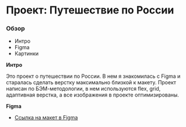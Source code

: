 # Проект: Путешествие по России

### Обзор
* Интро
* Figma
* Картинки

**Интро**

Это проект о путешествии по России.
В нем я знакомилась с Figma и старалась сделать верстку максимально близкой к макету.
Проект написан по БЭМ-методологии, в нем используются flex, grid, адаптивная верстка, 
а все изображения в проекте оптимизированы. 

**Figma**

* [Ссылка на макет в Figma](https://www.figma.com/file/5S2WSbEFL6awjVWJ0NWL8Q/Sprint-3_-Russia-_-desktop-mobile?node-id=28503%3A0)
